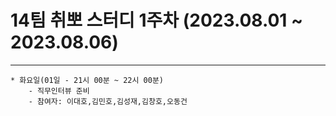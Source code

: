 

# 14팀 취뽀 스터디 1주차 (2023.08.01 ~ 2023.08.06)

---
    * 화요일(01일 - 21시 00분 ~ 22시 00분)
        - 직무인터뷰 준비
        - 참여자: 이대호,김민호,김성재,김창호,오동건
        

